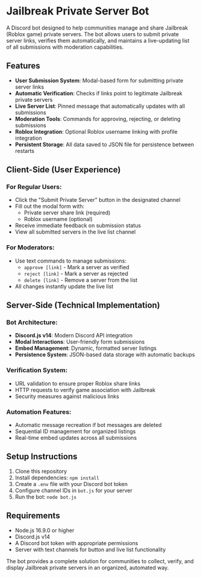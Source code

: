 # Jailbreak Private Server Bot

A Discord bot designed to help communities manage and share Jailbreak (Roblox game) private servers. The bot allows users to submit private server links, verifies them automatically, and maintains a live-updating list of all submissions with moderation capabilities.

## Features

- **User Submission System**: Modal-based form for submitting private server links
- **Automatic Verification**: Checks if links point to legitimate Jailbreak private servers
- **Live Server List**: Pinned message that automatically updates with all submissions
- **Moderation Tools**: Commands for approving, rejecting, or deleting submissions
- **Roblox Integration**: Optional Roblox username linking with profile integration
- **Persistent Storage**: All data saved to JSON file for persistence between restarts

## Client-Side (User Experience)

### For Regular Users:
- Click the "Submit Private Server" button in the designated channel
- Fill out the modal form with:
  - Private server share link (required)
  - Roblox username (optional)
- Receive immediate feedback on submission status
- View all submitted servers in the live list channel

### For Moderators:
- Use text commands to manage submissions:
  - `approve [link]` - Mark a server as verified
  - `reject [link]` - Mark a server as rejected
  - `delete [link]` - Remove a server from the list
- All changes instantly update the live list

## Server-Side (Technical Implementation)

### Bot Architecture:
- **Discord.js v14**: Modern Discord API integration
- **Modal Interactions**: User-friendly form submissions
- **Embed Management**: Dynamic, formatted server listings
- **Persistence System**: JSON-based data storage with automatic backups

### Verification System:
- URL validation to ensure proper Roblox share links
- HTTP requests to verify game association with Jailbreak
- Security measures against malicious links

### Automation Features:
- Automatic message recreation if bot messages are deleted
- Sequential ID management for organized listings
- Real-time embed updates across all submissions

## Setup Instructions

1. Clone this repository
2. Install dependencies: `npm install`
3. Create a `.env` file with your Discord bot token
4. Configure channel IDs in `bot.js` for your server
5. Run the bot: `node bot.js`

## Requirements

- Node.js 16.9.0 or higher
- Discord.js v14
- A Discord bot token with appropriate permissions
- Server with text channels for button and live list functionality

The bot provides a complete solution for communities to collect, verify, and display Jailbreak private servers in an organized, automated way.
